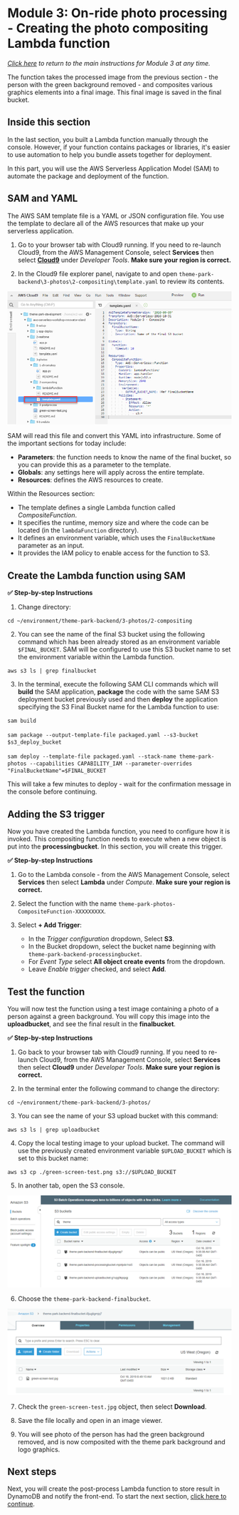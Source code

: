 # Module 3: On-ride photo processing - Creating the photo compositing Lambda function

*[Click here](../README.md) to return to the main instructions for Module 3 at any time.*

The function takes the processed image from the previous section - the person with the green background removed - and composites various graphics elements into a final image. This final image is saved in the final bucket.

## Inside this section

In the last section, you built a Lambda function manually through the console. However, if your function contains packages or libraries, it's easier to use automation to help you bundle assets together for deployment.

In this part, you will use the AWS Serverless Application Model (SAM) to automate the package and deployment of the function.

## SAM and YAML

The AWS SAM template file is a YAML or JSON configuration file. You use the template to declare all of the AWS resources that make up your serverless application.   

1. Go to your browser tab with Cloud9 running. If you need to re-launch Cloud9, from the AWS Management Console, select **Services** then select [**Cloud9**](https://console.aws.amazon.com/cloud9) under *Developer Tools*. **Make sure your region is correct.**

2. In the Cloud9 file explorer panel, navigate to and open  `theme-park-backend\3-photos\2-compositing\template.yaml` to review its contents.

![template.yaml](../../images/3-photos-composite-yaml.png)

SAM will read this file and convert this YAML into infrastructure. Some of the important sections for today include:

- **Parameters**: the function needs to know the name of the final bucket, so you can provide this as a parameter to the template.
- **Globals**: any settings here will apply across the entire template.
- **Resources**: defines the AWS resources to create.

Within the Resources section:
- The template defines a single Lambda function called *CompositeFunction*.
- It specifies the runtime, memory size and where the code can be located (in the `lambdaFunction` directory).
- It defines an environment variable, which uses the `FinalBucketName` parameter as an input.
- It provides the IAM policy to enable access for the function to S3.

## Create the Lambda function using SAM

**:white_check_mark: Step-by-step Instructions**

1. Change directory:

```
cd ~/environment/theme-park-backend/3-photos/2-compositing
```

2. You can see the name of the final S3 bucket using the following command which has been already stored as an environment variable ```$FINAL_BUCKET```. SAM will be configured to use this S3 bucket name to set the environment variable within the Lambda function.

```
aws s3 ls | grep finalbucket
```

3. In the terminal, execute the following SAM CLI commands which will **build** the SAM application, **package** the code with the same SAM S3 deployment bucket previously used and then **deploy** the application specifying the S3 Final Bucket name for the Lambda function to use:
```
sam build

sam package --output-template-file packaged.yaml --s3-bucket $s3_deploy_bucket

sam deploy --template-file packaged.yaml --stack-name theme-park-photos --capabilities CAPABILITY_IAM --parameter-overrides "FinalBucketName"=$FINAL_BUCKET

``` 
This will take a few minutes to deploy - wait for the confirmation message in the console before continuing.

## Adding the S3 trigger

Now you have created the Lambda function, you need to configure how it is invoked. This compositing function needs to execute when a new object is put into the **processingbucket**. In this section, you will create this trigger.

**:white_check_mark: Step-by-step Instructions**

1. Go to the Lambda console - from the AWS Management Console, select **Services** then select **Lambda** under *Compute*. **Make sure your region is correct.**

2. Select the function with the name `theme-park-photos-CompositeFunction-XXXXXXXXX`.

3. Select **+ Add Trigger**:
   - In the *Trigger configuration* dropdown, Select **S3**. 
   - In the Bucket dropdown, select the bucket name beginning with `theme-park-backend-processingbucket`. 
   - For *Event Type* select **All object create events** from the dropdown. 
   - Leave *Enable trigger* checked, and select **Add**.

## Test the function

You will now test the function using a test image containing a photo of a person against a green background. You will copy this image into the **uploadbucket**, and see the final result in the **finalbucket**.

**:white_check_mark: Step-by-step Instructions**

1. Go back to your browser tab with Cloud9 running. If you need to re-launch Cloud9, from the AWS Management Console, select **Services** then select **Cloud9** under *Developer Tools*. **Make sure your region is correct.**

2. In the terminal enter the following command to change the directory:

```
cd ~/environment/theme-park-backend/3-photos/
```
3. You can see the name of your S3 upload bucket with this command:
```
aws s3 ls | grep uploadbucket
```
4. Copy the local testing image to your upload bucket. The command will use the previously created environment variable ```$UPLOAD_BUCKET``` which is set to this bucket name:
```
aws s3 cp ./green-screen-test.png s3://$UPLOAD_BUCKET
```
5. In another tab, open the S3 console.

![Module 3 - S3](../../images/3-photos-chroma12.png)

6. Choose the `theme-park-backend-finalbucket`.

![Module 3 - S3](../../images/3-photos-composite1.png)

7. Check the `green-screen-test.jpg` object, then select **Download**.

8. Save the file locally and open in an image viewer. 

9. You will see photo of the person has had the green background removed, and is now composited with the theme park background and logo graphics.

## Next steps

Next, you will create the post-process Lambda function to store result in DynamoDB and notify the front-end. To start the next section, [click here to continue](../3-postprocess/README.md).


